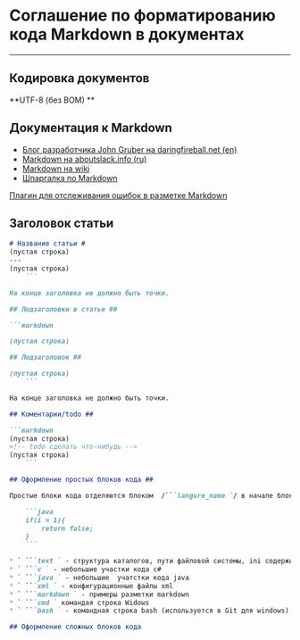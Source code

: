 # Соглашение по форматированию кода Markdown в документах #

---

## Кодировка документов ##

**UTF-8 (без BOM) **

## Документация к Markdown ##

* [Блог разработчика John Gruber на daringfireball.net (en)](http://daringfireball.net/projects/markdown/)
* [Markdown на aboutslack.info (ru)](http://aboutslack.info/pages/development/markdown-cheatsheet.html)
* [Markdown на wiki](https://ru.wikipedia.org/wiki/Markdown)
* [Шпаргалка по Markdown](markdown_cheatsheet.md)

[Плагин для отслеживания ошибок в разметке Markdown](/development_environment/components/markdowlintext_plugin.md)

## Заголовок статьи ##

```markdown
# Название статьи #
(пустая строка)
---
(пустая строка)
    ```

На конце заголовка не должно быть точки.

## Подзаголовки в статье ##

```markdown

(пустая строка)

## Подзаголовок ##

(пустая строка)
    ```

На конце заголовка не должно быть точки.

## Коментарии/todo ##

```markdown
(пустая строка)
<!-- todo сделать что-нибудь -->
(пустая строка)
    ```

## Оформление простых блоков кода ##

Простые блоки кода отделяются блоком  /```langure_name `/ в начале блока и символами /```/ в конце. Например

    ```java
    if(i = 1){
        return false;
    }
    ```

* ` ```text ` - структура каталогов, пути файловой системы, ini содержимое файлов
* ` ```с ` - небольшие участки кода c#
* ` ```java ` - небольшие  учатстки кода java
* ` ```xml ` - конфигурационные файлы xml
* ` ```markdown ` - примеры разметки markdown
* ` ```cmd ` командая строка Widows
* ` ```bash ` - командная строка bash (используется в Git для windows)

## Оформление сложных блоков кода


